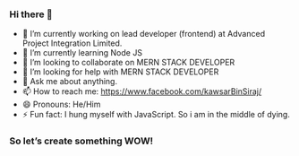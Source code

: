 ### Hi there 👋

- 🔭 I’m currently working on lead developer (frontend) at Advanced Project Integration Limited.
- 🌱 I’m currently learning Node JS
- 👯 I’m looking to collaborate on MERN STACK DEVELOPER
- 🤔 I’m looking for help with MERN STACK DEVELOPER
- 💬 Ask me about anything.
- 📫 How to reach me: https://www.facebook.com/kawsarBinSiraj/
- 😄 Pronouns: He/Him
- ⚡ Fun fact: I hung myself with JavaScript. So i am in the middle of dying. 


### So let’s create something WOW!
